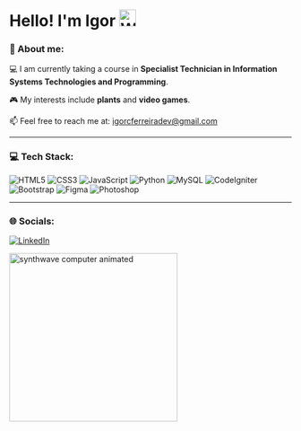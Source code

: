 <h1>Hello! I'm Igor 
  <a target="_blank" rel="noopener noreferrer nofollow" href="https://user-images.githubusercontent.com/42378118/110234147-e3259600-7f4e-11eb-95be-0c4047144dea.gif">
    <img src="https://user-images.githubusercontent.com/42378118/110234147-e3259600-7f4e-11eb-95be-0c4047144dea.gif" width="30" alt="Waving Hand">
  </a>
</h1>

<h3>💫 About me:</h3>

<p>💻 I am currently taking a course in <strong>Specialist Technician in Information Systems Technologies and Programming</strong>.</p>
<p>🎮 My interests include <strong>plants</strong> and <strong>video games</strong>.</p>
<p>📫 Feel free to reach me at: <a href="mailto:igorcferreiradev@gmail.com">igorcferreiradev@gmail.com</a></p>

<hr>

<h3>💻 Tech Stack:</h3>

<p align="left">
  <img src="https://img.shields.io/badge/html5-%23E34F26.svg?style=for-the-badge&logo=html5&logoColor=white" alt="HTML5" />
  <img src="https://img.shields.io/badge/css3-%231572B6.svg?style=for-the-badge&logo=css3&logoColor=white" alt="CSS3" />
  <img src="https://img.shields.io/badge/javascript-%23323330.svg?style=for-the-badge&logo=javascript&logoColor=%23F7DF1E" alt="JavaScript" />
  <img src="https://img.shields.io/badge/python-3670A0?style=for-the-badge&logo=python&logoColor=ffdd54" alt="Python" />
  <img src="https://img.shields.io/badge/mysql-%2300000f.svg?style=for-the-badge&logo=mysql&logoColor=white" alt="MySQL" />
  <img src="https://img.shields.io/badge/codeigniter-%23D14836.svg?style=for-the-badge&logo=codeigniter&logoColor=white" alt="CodeIgniter" />
  <img src="https://img.shields.io/badge/bootstrap-%237A5DFF.svg?style=for-the-badge&logo=bootstrap&logoColor=white" alt="Bootstrap" />
  <img src="https://img.shields.io/badge/figma-%23F24E1E.svg?style=for-the-badge&logo=figma&logoColor=white" alt="Figma" />
  <img src="https://img.shields.io/badge/photoshop-%23F5A400.svg?style=for-the-badge&logo=adobephotoshop&logoColor=white" alt="Photoshop" />
</p>

<hr>

<h3>🌐 Socials:</h3>

<p align="left">
  <a href="https://www.linkedin.com/in/igorcferreiradev/" target="_blank">
    <img src="https://img.shields.io/badge/LinkedIn-%230A66C2.svg?style=for-the-badge&logo=linkedin&logoColor=white" alt="LinkedIn">
  </a>
</p>

<img align="left" width="300" alt="synthwave computer animated" src="https://github.com/igorcferreiradev/igorcferreiradev/assets/152277299/f47abd0b-4ad6-42e2-9ae5-d1e676ffb43f">
